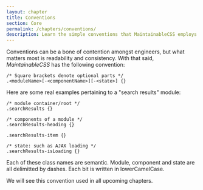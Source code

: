 ```yaml
---
layout: chapter
title: Conventions
section: Core
permalink: /chapters/conventions/
description: Learn the simple conventions that MaintainableCSS employs to write modules, components and state.
---
```


Conventions can be a bone of contention amongst engineers, but what matters most is readability and consistency. With that said, *MaintainableCSS* has the following convention:

	/* Square brackets denote optional parts */
	.<moduleName>[-<componentName>][-<state>] {}

Here are some real examples pertaining to a "search results" module:

	/* module container/root */
	.searchResults {}

	/* components of a module */
	.searchResults-heading {}

	.searchResults-item {}

	/* state: such as AJAX loading */
	.searchResults-isLoading {}

Each of these class names are semantic. Module, component and state are all delimitted by dashes. Each bit is written in lowerCamelCase.

We will see this convention used in all upcoming chapters.